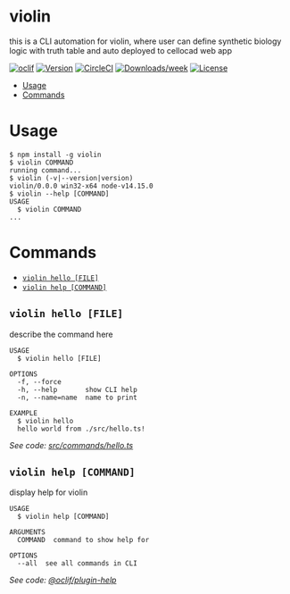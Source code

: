 violin
======

this is a CLI automation for violin, where user can define synthetic biology logic with truth table and auto deployed to cellocad web app

[![oclif](https://img.shields.io/badge/cli-oclif-brightgreen.svg)](https://oclif.io)
[![Version](https://img.shields.io/npm/v/violin.svg)](https://npmjs.org/package/violin)
[![CircleCI](https://circleci.com/gh/SweetSourPeter/violin/tree/master.svg?style=shield)](https://circleci.com/gh/SweetSourPeter/violin/tree/master)
[![Downloads/week](https://img.shields.io/npm/dw/violin.svg)](https://npmjs.org/package/violin)
[![License](https://img.shields.io/npm/l/violin.svg)](https://github.com/SweetSourPeter/violin/blob/master/package.json)

<!-- toc -->
* [Usage](#usage)
* [Commands](#commands)
<!-- tocstop -->
# Usage
<!-- usage -->
```sh-session
$ npm install -g violin
$ violin COMMAND
running command...
$ violin (-v|--version|version)
violin/0.0.0 win32-x64 node-v14.15.0
$ violin --help [COMMAND]
USAGE
  $ violin COMMAND
...
```
<!-- usagestop -->
# Commands
<!-- commands -->
* [`violin hello [FILE]`](#violin-hello-file)
* [`violin help [COMMAND]`](#violin-help-command)

## `violin hello [FILE]`

describe the command here

```
USAGE
  $ violin hello [FILE]

OPTIONS
  -f, --force
  -h, --help       show CLI help
  -n, --name=name  name to print

EXAMPLE
  $ violin hello
  hello world from ./src/hello.ts!
```

_See code: [src/commands/hello.ts](https://github.com/SweetSourPeter/violin/blob/v0.0.0/src/commands/hello.ts)_

## `violin help [COMMAND]`

display help for violin

```
USAGE
  $ violin help [COMMAND]

ARGUMENTS
  COMMAND  command to show help for

OPTIONS
  --all  see all commands in CLI
```

_See code: [@oclif/plugin-help](https://github.com/oclif/plugin-help/blob/v3.2.2/src/commands/help.ts)_
<!-- commandsstop -->

